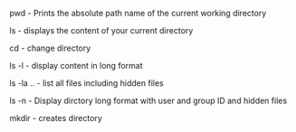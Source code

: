 pwd - Prints the absolute path name of the current working directory


ls - displays the content of your current directory


cd - change directory

ls -l - display content in long format

ls -la .. - list all files including hidden files

ls -n - Display dirctory long format with user and group ID and hidden files

mkdir - creates directory 